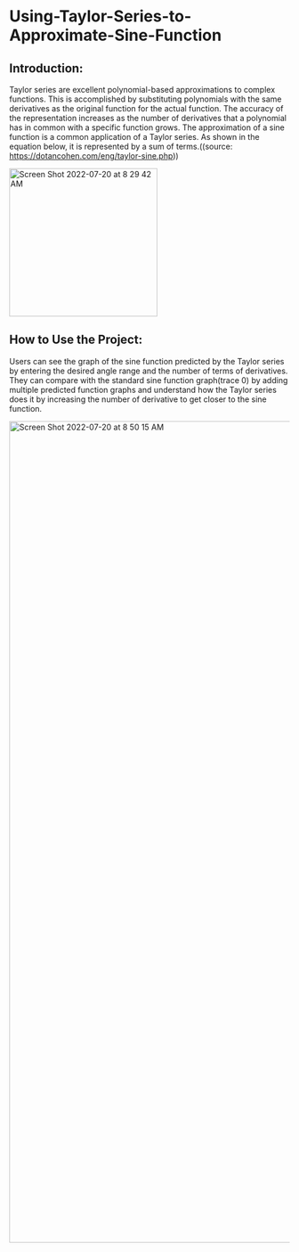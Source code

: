 # Using-Taylor-Series-to-Approximate-Sine-Function
## Introduction: 
Taylor series are excellent polynomial-based approximations to complex functions. This is accomplished by substituting polynomials with the same derivatives as the original function for the actual function.
The accuracy of the representation increases as the number of derivatives that a polynomial has in common with a specific function grows. The approximation of a sine function is a common application of a Taylor series. As shown in the equation below, it is represented by a sum of terms.((source: https://dotancohen.com/eng/taylor-sine.php)) 

<img width="266" alt="Screen Shot 2022-07-20 at 8 29 42 AM" src="https://user-images.githubusercontent.com/79508325/179982173-ec2ad22f-4c5d-4a41-9b02-fca7ca44068b.png">

## How to Use the Project:
Users can see the graph of the sine function predicted by the Taylor series by entering the desired angle range and the number of terms of derivatives. They can compare with the standard sine function graph(trace 0) by adding multiple predicted function graphs and understand how the Taylor series does it by increasing the number of derivative to get closer to the sine function. 

<img width="1475" alt="Screen Shot 2022-07-20 at 8 50 15 AM" src="https://user-images.githubusercontent.com/79508325/179986227-c9d5943b-d7dc-4f24-b8a2-a9284eca3fc5.png">
